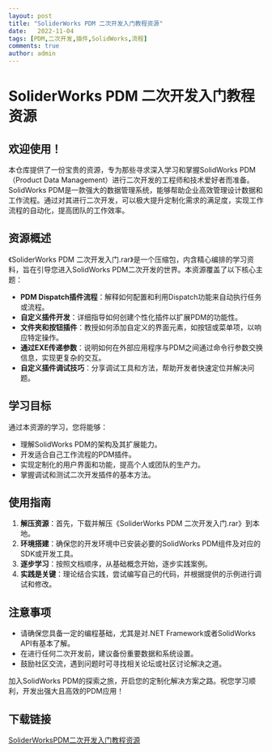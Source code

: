 ```yaml
---
layout: post
title: "SoliderWorks PDM 二次开发入门教程资源"
date:   2022-11-04
tags: [PDM,二次开发,插件,SolidWorks,流程]
comments: true
author: admin
---
```

# SoliderWorks PDM 二次开发入门教程资源

## 欢迎使用！

本仓库提供了一份宝贵的资源，专为那些寻求深入学习和掌握SolidWorks PDM（Product Data Management）进行二次开发的工程师和技术爱好者而准备。 SolidWorks PDM是一款强大的数据管理系统，能够帮助企业高效管理设计数据和工作流程。通过对其进行二次开发，可以极大提升定制化需求的满足度，实现工作流程的自动化，提高团队的工作效率。

## 资源概述

《SoliderWorks PDM 二次开发入门.rar》是一个压缩包，内含精心编排的学习资料，旨在引导您进入SolidWorks PDM二次开发的世界。本资源覆盖了以下核心主题：

- **PDM Dispatch插件流程**：解释如何配置和利用Dispatch功能来自动执行任务或流程。
- **自定义插件开发**：详细指导如何创建个性化插件以扩展PDM的功能性。
- **文件夹和按钮插件**：教授如何添加自定义的界面元素，如按钮或菜单项，以响应特定操作。
- **通过EXE传递参数**：说明如何在外部应用程序与PDM之间通过命令行参数交换信息，实现更复杂的交互。
- **自定义插件调试技巧**：分享调试工具和方法，帮助开发者快速定位并解决问题。

## 学习目标

通过本资源的学习，您将能够：
- 理解SolidWorks PDM的架构及其扩展能力。
- 开发适合自己工作流程的PDM插件。
- 实现定制化的用户界面和功能，提高个人或团队的生产力。
- 掌握调试和测试二次开发插件的基本方法。

## 使用指南

1. **解压资源**：首先，下载并解压《SoliderWorks PDM 二次开发入门.rar》到本地。
2. **环境搭建**：确保您的开发环境中已安装必要的SolidWorks PDM组件及对应的SDK或开发工具。
3. **逐步学习**：按照文档顺序，从基础概念开始，逐步实践案例。
4. **实践是关键**：理论结合实践，尝试编写自己的代码，并根据提供的示例进行调试和修改。

## 注意事项

- 请确保您具备一定的编程基础，尤其是对.NET Framework或者SolidWorks API有基本了解。
- 在进行任何二次开发前，建议备份重要数据和系统设置。
- 鼓励社区交流，遇到问题时可寻找相关论坛或社区讨论解决之道。

加入SolidWorks PDM的探索之旅，开启您的定制化解决方案之路。祝您学习顺利，开发出强大且高效的PDM应用！

## 下载链接

[SoliderWorksPDM二次开发入门教程资源](https://pan.quark.cn/s/608ae2826031)